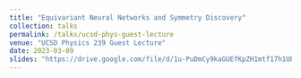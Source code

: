 ```yaml
---
title: "Equivariant Neural Networks and Symmetry Discovery"
collection: talks
permalink: /talks/ucsd-phys-guest-lecture
venue: "UCSD Physics 239 Guest Lecture"
date: 2023-03-09
slides: "https://drive.google.com/file/d/1u-PuDmCy9kaGUEfKpZH1mtf17h1UboUj/view?usp=sharing"
---
```

